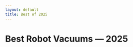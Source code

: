 ```yaml
---
layout: default
title: Best of 2025
---
```

<h1>Best Robot Vacuums — 2025</h1>
<div id="top10"></div>